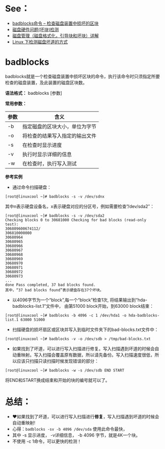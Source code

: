 # See：
- [badblocks命令 – 检查磁盘装置中损坏的区块](https://www.linuxcool.com/badblocks)
- [磁盘硬件问题(坏块)检测](https://github.com/digoal/blog/blob/master/201803/20180331_01.md)
- [磁盘管理（磁盘格式化，引导块和坏块）详解](http://c.biancheng.net/view/1291.html)
- [Linux 下检测磁盘坏道的方式](https://blog.csdn.net/u012611644/article/details/80843704)


# badblocks

badblocks就是一个检查磁盘装置中损坏区块的命令，执行该命令时只须指定所要检查的磁盘装置，及此装置的磁盘区块数。 

**语法格式：**
  badblocks [参数] 
  
**常用参数：**

| 参数   |  含义                    | 
|--------|-------------------------|
| -b | 指定磁盘的区块大小，单位为字节 | 
| -o | 将检查的结果写入指定的输出文件  |
| -s | 在检查时显示进度              | 
| -v | 执行时显示详细的信息            | 
| -w | 在检查时，执行写入测试          |


**参考实例** 
-  通过命令扫描硬盘：
```
[root@linuxcool ~]# badblocks -s -v /dev/sdnx  
```
其中n表示硬盘设备名，x表示硬盘对应的分区号，例如需要检查”/dev/sda2″：  
```
[root@linuxcool ~]# badblocks -s -v /dev/sda2 
Checking blocks 0 to 30681000 Checking for bad blocks (read-only test): 
306809600674112/ 
306810000000 
30680964 
30680965 
30680966 
30680967 
30680968 
30680969 
30680970 
30680971 
30680972 
30680973 
... 
done Pass completed, 37 bad blocks found.
其中，“37 bad blocks found”表示硬盘存在37个坏块。
```
- 以4096字节为一个“block”,每一个“block”检查1次, 将结果输出到“hda-badblocks-list.1”文件中，
由第51000 block开始，到63000 block结束：
```
[root@linuxcool ~]# badblocks -b 4096 -c 1 /dev/hda1 -o hda-badblocks-list.1 63000 51000 
```

- 扫描硬盘的损坏扇区或区块并写入到临时文件夹下的bad-blocks.txt文件中： 
```
[root@linuxcool ~]# badblocks -v -o /dev/sdb > /tmp/bad-blocks.txt
```

- 如果找到了坏道，可以进行写入扫描进行修复。写入扫描遇到坏道的时候会自动重映射。写入扫描会覆盖原有数据，所以请先备份。写入扫描速度很低，所以应该只扫描只读扫描时候发现错误的部分： 
```
[root@linuxcool ~]# badblocks -w -s /dev/sdb END START
```
将END和START换成结束和开始的块的编号就可以了。

# 总结：
- ❤️如果找到了坏道，可以进行写入扫描进行**修复**，写入扫描遇到坏道的时候会自动重映射!
- 心得：``` badblocks -sv -b 4096 /dev/sda ``` 使用此命令最快，
-  其中  -s 显示进度， -v详细信息， -b 4096 字节，就是4K一个块。
-  不使用 -c 1命令，可以更快的检测！
